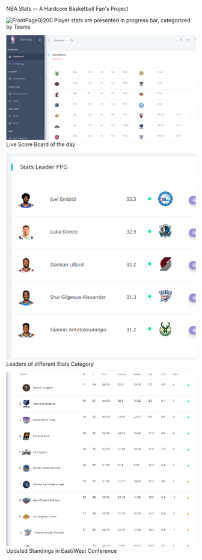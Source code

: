 NBA Stats -- A Hardcore Basketball Fan's Project 

![FrontPage0|200](/media/chrome_RaO0hFtByo.gif|width=100)
Player stats are presented in progress bar, categorized by Teams


![FrontPage1](/media/frontpage1.png) Live Score Board of the day


![FrontPage2](/media/frontpage2.png) Leaders of different Stats Category


![FrontPage3|200](/media/frontpage3.png) Updated Standings in East/West Conference 
